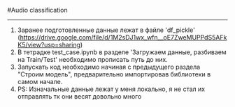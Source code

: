 #Audio classification

---
1) Заранее подготовленные данные лежат в файле 'df_pickle' (https://drive.google.com/file/d/1M2sDJ1wx_wfn__oE7ZweMUPPdS5AFkK5/view?usp=sharing)
2) В тетрадке test_case.ipynb в разделе 'Загружаем данные, разбиваем на Train/Test' необходимо прописать путь до них. 
3) Запускать код необходимо начиная с предыдущего раздела "Строим модель", предварительно импортировав библиотеки в самом начале. 
4) PS: Изначальные данные лежат у меня локально, я не стал их отправлять тк они весят довольно много
